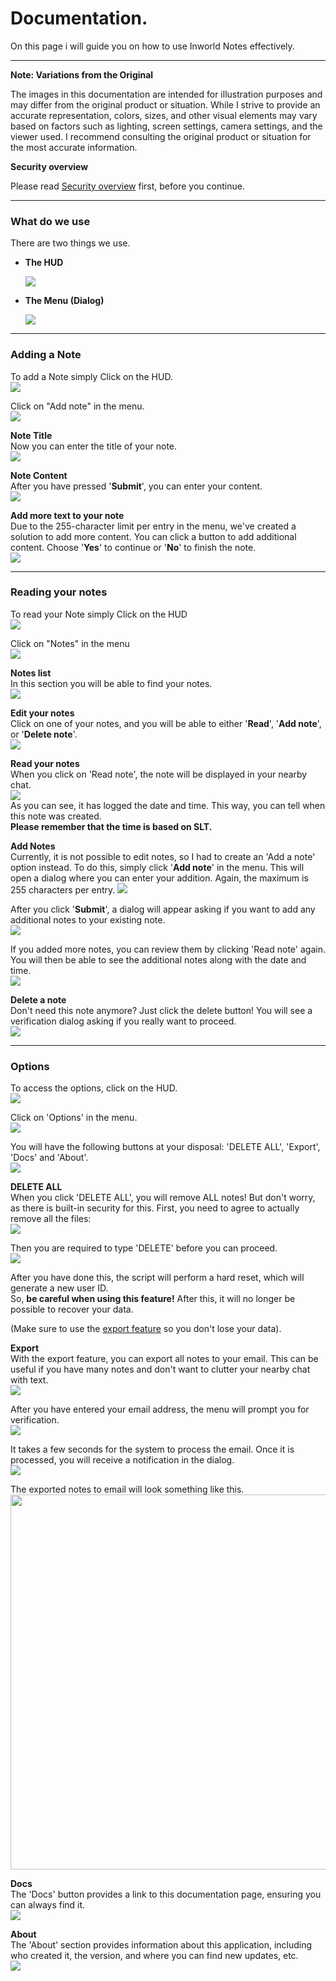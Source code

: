 # Documentation.

On this page i will guide you on how to use Inworld Notes effectively.

---

**Note: Variations from the Original**

The images in this documentation are intended for illustration purposes 
and may differ from the original product or situation. While I strive to
 provide an accurate representation, colors, sizes, and other visual 
elements may vary based on factors such as lighting, screen settings, 
camera settings, and the viewer used. I recommend consulting the 
original product or situation for the most accurate information.

**Security overview**

Please read <a href="#inworld-notes-security-privacy.md">Security overview</a> first, before you continue.

---

### What do we use

There are two things we use.

- **The HUD**
  
  <img src="assets\secondlife\inworldnotes\docs\Hud.jpg" />

- **The Menu (Dialog)**
  
  <img src="assets\secondlife\inworldnotes\docs\Themenudialog.jpg" />

---

### Adding a Note

To add a Note simply Click on the HUD.<br>
<img src="assets\secondlife\inworldnotes\docs\Hud.jpg" />

Click on "Add note" in the menu.<br>
<img src="assets\secondlife\inworldnotes\docs\Themenudialog-addnote.jpg" />

**Note Title**<br>
Now you can enter the title of your note.<br>
<img src="assets\secondlife\inworldnotes\docs\Enter_the_title_of_your_note.jpg" />

**Note Content**<br>
After you have pressed '**Submit**', you can enter your content.<br>
<img src="assets\secondlife\inworldnotes\docs\Enterthecontent.jpg" />

**Add more text to your note**<br>
Due to the 255-character limit per entry in the menu, we've created a solution to add more content.
You can click a button to add additional content. Choose '**Yes**' to continue or '**No**' to finish the note.<br>
<img src="assets\secondlife\inworldnotes\docs\Addmoretext.jpg" />

---

### Reading your notes

To read your Note simply Click on the HUD<br>
<img src="assets\secondlife\inworldnotes\docs\Hud.jpg" />

Click on "Notes" in the menu<br>
<img src="assets\secondlife\inworldnotes\docs\Themenudialog-gotonotes.jpg" />

**Notes list**<br>
In this section you will be able to find your notes.<br>
<img src="assets\secondlife\inworldnotes\docs\Noteslist.jpg" />

**Edit your notes**<br>
Click on one of your notes, and you will be able to either '**Read**', '**Add note**', or '**Delete note**'.<br>
<img src="assets\secondlife\inworldnotes\docs\Examplenote.jpg" />

**Read your notes**<br>
When you click on 'Read note', the note will be displayed in your nearby chat.<br>
<img src="assets\secondlife\inworldnotes\docs\Readnoteinnearbychat.jpg" /><br>
As you can see, it has logged the date and time. This way, you can tell when this note was created.<br>
**Please remember that the time is based on SLT.**

**Add Notes**<br>
Currently, it is not possible to edit notes, so I had to create an 'Add a note' option instead. To do this, simply click '**Add note**' in the menu.
This will open a dialog where you can enter your addition. Again, the maximum is 255 characters per entry.
<img src="assets\secondlife\inworldnotes\docs\Addadditionalnotes.jpg" /><br>

After you click '**Submit**', a dialog will appear asking if you want to add any additional notes to your existing note.<br>
<img src="assets\secondlife\inworldnotes\docs\Addmoretexttoadditionalnotes.jpg" />

If you added more notes, you can review them by clicking 'Read note' again.
You will then be able to see the additional notes along with the date and time.<br>
<img src="assets\secondlife\inworldnotes\docs\Nearbychatextranotesadded3.jpg" />

**Delete a note**<br>
Don't need this note anymore? Just click the delete button!
You will see a verification dialog asking if you really want to proceed.<br>
<img src="assets\secondlife\inworldnotes\docs\Deletenoteyesorno.jpg" />

---

### Options

To access the options, click on the HUD.<br>
<img src="assets\secondlife\inworldnotes\docs\Hud.jpg" />

Click on 'Options' in the menu.<br>
<img src="assets\secondlife\inworldnotes\docs\Clickonoptionsinthemenu.jpg" />

You will have the following buttons at your disposal:
'DELETE ALL', 'Export', 'Docs' and 'About'.<br>
<img src="assets\secondlife\inworldnotes\docs\Theoptionsdialog.jpg" />

**DELETE ALL**<br>
When you click 'DELETE ALL', you will remove ALL notes!
But don't worry, as there is built-in security for this. First, you need to agree to actually remove all the files:<br>
<img src="assets\secondlife\inworldnotes\docs\Verificationtodeleteallnotesyesorno.jpg" />

Then you are required to type 'DELETE' before you can proceed.<br>
<img src="assets\secondlife\inworldnotes\docs\Typedeletetoconfirm.jpg" />

After you have done this, the script will perform a hard reset, which will generate a new user ID.  
So, **be careful when using this feature!** After this, it will no longer be possible to recover your data.

(Make sure to use the [export feature](#) so you don't lose your data).

**Export**<br>
With the export feature, you can export all notes to your email.
This can be useful if you have many notes and don't want to clutter your nearby chat with text.<br>
<img src="assets\secondlife\inworldnotes\docs\Exporttroughemail.jpg" />

After you have entered your email address, the menu will prompt you for verification.<br>
<img src="assets\secondlife\inworldnotes\docs\Exportyournotestoemailhitsend.jpg" />

It takes a few seconds for the system to process the email. Once it is processed, you will receive a notification in the dialog.<br>
<img src="assets\secondlife\inworldnotes\docs\Exportyournotestoemailhitsend.jpg" />

The exported notes to email will look something like this.<br>
<img src="assets\secondlife\inworldnotes\docs\The_exported_notes_to_email_will_look_something_like_this..jpg" width="600" />

**Docs**<br>
The 'Docs' button provides a link to this documentation page, ensuring you can always find it.<br>
<img src="assets\secondlife\inworldnotes\docs\The_27Docs27_button_provides_a_link_to_this_documentation_page2C_ensuring_you_can_always_find_it.jpg"  />

**About**<br>
The 'About' section provides information about this application, including who created it, the version, and where you can find new updates, etc.<br>
<img src="assets\secondlife\inworldnotes\docs\Theaboutbuttonswiththeneededdinfo.jpg"  />